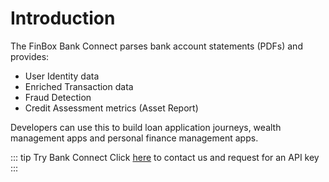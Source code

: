 # Introduction
The FinBox Bank Connect parses bank account statements (PDFs) and provides:

- User Identity data
- Enriched Transaction data
- Fraud Detection
- Credit Assessment metrics (Asset Report)

Developers can use this to build loan application journeys, wealth management apps and personal finance management apps.

::: tip Try Bank Connect
Click [here](https://finbox.in/contact-us) to contact us and request for an API key
:::
